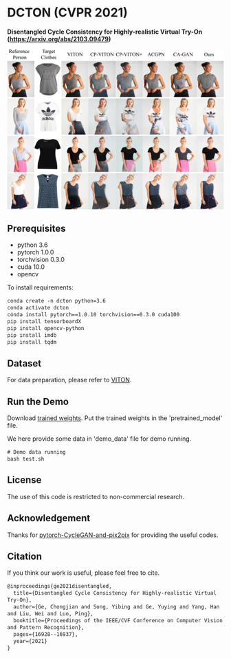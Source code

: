 # DCTON (CVPR 2021)

**Disentangled Cycle Consistency for Highly-realistic Virtual Try-On (https://arxiv.org/abs/2103.09479)**

![image](https://github.com/ChongjianGE/DCTON/blob/main/image/show.png?raw=true)

## Prerequisites
- python 3.6
- pytorch 1.0.0
- torchvision 0.3.0
- cuda 10.0
- opencv

To install requirements:
```setup
conda create -n dcton python=3.6
conda activate dcton
conda install pytorch==1.0.10 torchvision==0.3.0 cuda100
pip install tensorboardX
pip install opencv-python
pip install imdb
pip install tqdm
```

## Dataset
For data preparation, please refer to [VITON](https://github.com/xthan/VITON).

## Run the Demo
Download [trained weights](https://connecthkuhk-my.sharepoint.com/:f:/g/personal/rhettgee_connect_hku_hk/Es8E9XizOndEmTcG9KPiLJIBIxv0Gke9RlPPxQbGmHbOVA?e=MTLgoG).
Put the trained weights in the 'pretrained_model' file.

We here provide some data in 'demo_data' file for demo running.
```setup
# Demo data running
bash test.sh
```

## License
The use of this code is restricted to non-commercial research.

## Acknowledgement 
Thanks for [pytorch-CycleGAN-and-pix2pix](https://github.com/junyanz/pytorch-CycleGAN-and-pix2pix) for providing the useful codes.

## Citation
If you think our work is useful, please feel free to cite.
```
@inproceedings{ge2021disentangled,
  title={Disentangled Cycle Consistency for Highly-realistic Virtual Try-On},
  author={Ge, Chongjian and Song, Yibing and Ge, Yuying and Yang, Han and Liu, Wei and Luo, Ping},
  booktitle={Proceedings of the IEEE/CVF Conference on Computer Vision and Pattern Recognition},
  pages={16928--16937},
  year={2021}
}
```



